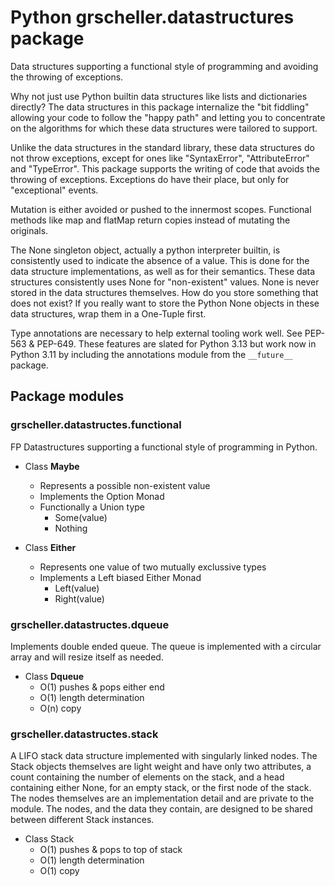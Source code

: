 # Python grscheller.datastructures package

Data structures supporting a functional style of programming and
avoiding the throwing of exceptions. 

Why not just use Python builtin data structures like lists and
dictionaries directly? The data structures in this package internalize
the "bit fiddling" allowing your code to follow the "happy path" and
letting you to concentrate on the algorithms for which these data
structures were tailored to support.

Unlike the data structures in the standard library, these data
structures do not throw exceptions, except for ones like "SyntaxError",
"AttributeError" and "TypeError". This package supports the writing of
code that avoids the throwing of exceptions. Exceptions do have their
place, but only for "exceptional" events.

Mutation is either avoided or pushed to the innermost scopes. Functional
methods like map and flatMap return copies instead of mutating the
originals.

The None singleton object, actually a python interpreter builtin, is
consistently used to indicate the absence of a value. This is done for
the data structure implementations, as well as for their semantics.
These data structures consistently uses None for "non-existent"
values. None is never stored in the data structures themselves. How do
you store something that does not exist? If you really want to store the
Python None objects in these data structures, wrap them in a One-Tuple
first.

Type annotations are necessary to help external tooling work well.
See PEP-563 & PEP-649. These features are slated for Python 3.13
but work now in Python 3.11 by including the annotations module from
the `__future__` package.

## Package modules

### grscheller.datastructes.functional

FP Datastructures supporting a functional style of programming in Python.

* Class **Maybe**
  * Represents a possible non-existent value
  * Implements the Option Monad
  * Functionally a Union type
    * Some(value)
    * Nothing

* Class **Either**
  * Represents one value of two mutually exclussive types
  * Implements a Left biased Either Monad
    * Left(value)
    * Right(value)

### grscheller.datastructes.dqueue

Implements double ended queue. The queue is implemented with a circular
array and will resize itself as needed.

* Class **Dqueue**
  * O(1) pushes & pops either end
  * O(1) length determination
  * O(n) copy

### grscheller.datastructes.stack

A LIFO stack data structure implemented with singularly linked
nodes. The Stack objects themselves are light weight and have only two
attributes, a count containing the number of elements on the stack, and
a head containing either None, for an empty stack, or the first node of
the stack. The nodes themselves are an implementation detail and are
private to the module. The nodes, and the data they contain, are
designed to be shared between different Stack instances.
          
* Class Stack
  * O(1) pushes & pops to top of stack
  * O(1) length determination
  * O(1) copy

